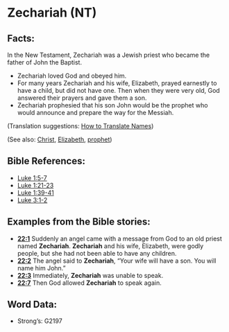 # Zechariah (NT)

## Facts:

In the New Testament, Zechariah was a Jewish priest who became the father of John the Baptist.

* Zechariah loved God and obeyed him.
* For many years Zechariah and his wife, Elizabeth, prayed earnestly to have a child, but did not have one. Then when they were very old, God answered their prayers and gave them a son.
* Zechariah prophesied that his son John would be the prophet who would announce and prepare the way for the Messiah.

(Translation suggestions: [How to Translate Names](rc://en/ta/man/translate/translate-names))

(See also: [Christ](../kt/christ.md), [Elizabeth](../names/elizabeth.md), [prophet](../kt/prophet.md))

## Bible References:

* [Luke 1:5-7](rc://en/tn/help/luk/01/05)
* [Luke 1:21-23](rc://en/tn/help/luk/01/21)
* [Luke 1:39-41](rc://en/tn/help/luk/01/39)
* [Luke 3:1-2](rc://en/tn/help/luk/03/01)

## Examples from the Bible stories:

* __[22:1](rc://en/tn/help/obs/22/01)__ Suddenly an angel came with a message from God to an old priest named __Zechariah__. __Zechariah__ and his wife, Elizabeth, were godly people, but she had not been able to have any children.
* __[22:2](rc://en/tn/help/obs/22/02)__ The angel said to __Zechariah__, “Your wife will have a son. You will name him John.”
* __[22:3](rc://en/tn/help/obs/22/03)__ Immediately, __Zechariah__ was unable to speak.
* __[22:7](rc://en/tn/help/obs/22/07)__ Then God allowed __Zechariah__ to speak again.

## Word Data:

* Strong’s: G2197
